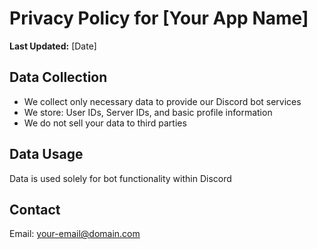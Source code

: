 # Privacy Policy for [Your App Name]

**Last Updated:** [Date]

## Data Collection
- We collect only necessary data to provide our Discord bot services
- We store: User IDs, Server IDs, and basic profile information
- We do not sell your data to third parties

## Data Usage
Data is used solely for bot functionality within Discord

## Contact
Email: your-email@domain.com
